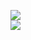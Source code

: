 [![](https://img.shields.io/badge/Made%20With-Github%20Spray-lightgrey.svg?style=for-the-badge&logo=github)](https://github.com/Annihil/github-spray#7448)  
[![](https://i.imgur.com/2DrTn0Z.gif)](https://github.com/Annihil/github-spray)